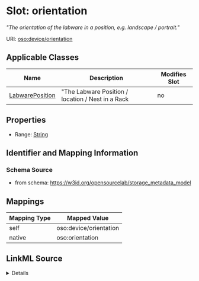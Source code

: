 

# Slot: orientation


_"The orientation of the labware in a position, e.g. landscape / portrait."_





URI: [oso:device/orientation](http://w3id.org/oso/device/orientation)



<!-- no inheritance hierarchy -->





## Applicable Classes

| Name | Description | Modifies Slot |
| --- | --- | --- |
| [LabwarePosition](LabwarePosition.md) | "The Labware Position / location / Nest in a Rack |  no  |







## Properties

* Range: [String](String.md)





## Identifier and Mapping Information







### Schema Source


* from schema: https://w3id.org/opensourcelab/storage_metadata_model




## Mappings

| Mapping Type | Mapped Value |
| ---  | ---  |
| self | oso:device/orientation |
| native | oso:orientation |




## LinkML Source

<details>
```yaml
name: orientation
description: '"The orientation of the labware in a position, e.g. landscape / portrait."'
from_schema: https://w3id.org/opensourcelab/storage_metadata_model
rank: 1000
slot_uri: oso:device/orientation
alias: orientation
domain_of:
- LabwarePosition
range: string
required: false

```
</details>